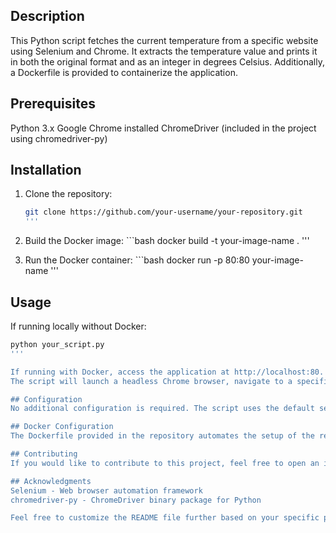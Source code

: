 ## Description
This Python script fetches the current temperature from a specific website using Selenium and Chrome. It extracts the temperature value and prints it in both the original format and as an integer in degrees Celsius. Additionally, a Dockerfile is provided to containerize the application.

## Prerequisites
Python 3.x
Google Chrome installed
ChromeDriver (included in the project using chromedriver-py)

## Installation
  1. Clone the repository:
     ```bash
     git clone https://github.com/your-username/your-repository.git
     '''
     
  2. Build the Docker image:
    ```bash
    docker build -t your-image-name .
    '''

  4. Run the Docker container:
    ```bash
    docker run -p 80:80 your-image-name
    '''

## Usage
If running locally without Docker:
```bash
python your_script.py
'''

If running with Docker, access the application at http://localhost:80.
The script will launch a headless Chrome browser, navigate to a specific website, and extract the current temperature.

## Configuration
No additional configuration is required. The script uses the default settings for ChromeDriver.

## Docker Configuration
The Dockerfile provided in the repository automates the setup of the required dependencies and runs the Python script within a Docker container.

## Contributing
If you would like to contribute to this project, feel free to open an issue or submit a pull request.

## Acknowledgments
Selenium - Web browser automation framework
chromedriver-py - ChromeDriver binary package for Python

Feel free to customize the README file further based on your specific project details and needs. Additionally, update the placeholders like [Your Project Title], [your-username], and [your-repository] with your actual project details.





